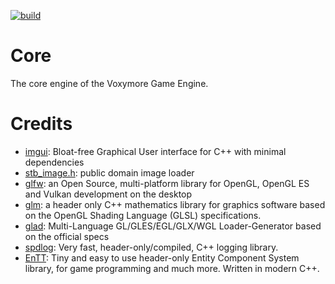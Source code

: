 [![build](https://github.com/Sayama3/VoxymoreCore/actions/workflows/cmake.yml/badge.svg)](https://github.com/Sayama3/VoxymoreCore/actions/workflows/cmake.yml)

# Core
 
The core engine of the Voxymore Game Engine.

# Credits

- [imgui](https://github.com/ocornut/imgui): Bloat-free Graphical User interface for C++ with minimal dependencies
- [stb_image.h](https://github.com/nothings/stb/blob/master/stb_image.h): public domain image loader
- [glfw](https://www.glfw.org): an Open Source, multi-platform library for OpenGL, OpenGL ES and Vulkan development on the desktop
- [glm](https://github.com/g-truc/glm): a header only C++ mathematics library for graphics software based on the OpenGL Shading Language (GLSL) specifications.
- [glad](https://glad.dav1d.de): Multi-Language GL/GLES/EGL/GLX/WGL Loader-Generator based on the official specs
- [spdlog](https://github.com/gabime/spdlog): Very fast, header-only/compiled, C++ logging library.
- [EnTT](https://github.com/skypjack/entt): Tiny and easy to use header-only Entity Component System library, for game programming and much more. Written in modern C++.
